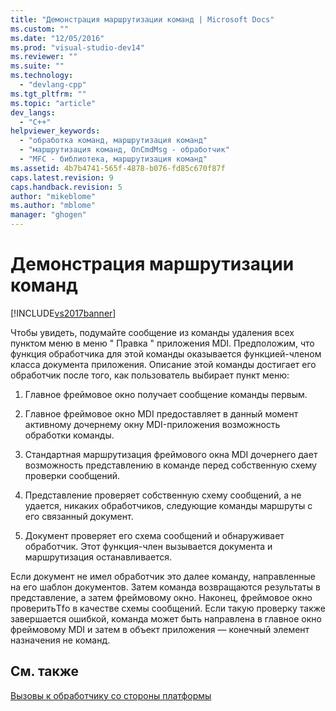 ```yaml
---
title: "Демонстрация маршрутизации команд | Microsoft Docs"
ms.custom: ""
ms.date: "12/05/2016"
ms.prod: "visual-studio-dev14"
ms.reviewer: ""
ms.suite: ""
ms.technology: 
  - "devlang-cpp"
ms.tgt_pltfrm: ""
ms.topic: "article"
dev_langs: 
  - "C++"
helpviewer_keywords: 
  - "обработка команд, маршрутизация команд"
  - "маршрутизация команд, OnCmdMsg - обработчик"
  - "MFC - библиотека, маршрутизация команд"
ms.assetid: 4b7b4741-565f-4878-b076-fd85c670f87f
caps.latest.revision: 9
caps.handback.revision: 5
author: "mikeblome"
ms.author: "mblome"
manager: "ghogen"
---
```

# Демонстрация маршрутизации команд
[!INCLUDE[vs2017banner](../assembler/inline/includes/vs2017banner.md)]

Чтобы увидеть, подумайте сообщение из команды удаления всех пунктом меню в меню " Правка " приложения MDI.  Предположим, что функция обработчика для этой команды оказывается функцией\-членом класса документа приложения.  Описание этой команды достигает его обработчик после того, как пользователь выбирает пункт меню:  
  
1.  Главное фреймовое окно получает сообщение команды первым.  
  
2.  Главное фреймовое окно MDI предоставляет в данный момент активному дочернему окну MDI\-приложения возможность обработки команды.  
  
3.  Стандартная маршрутизация фреймового окна MDI дочернего дает возможность представлению в команде перед собственную схему проверки сообщений.  
  
4.  Представление проверяет собственную схему сообщений, а не удается, никаких обработчиков, следующие команды маршруты с его связанный документ.  
  
5.  Документ проверяет его схема сообщений и обнаруживает обработчик.  Этот функция\-член вызывается документа и маршрутизация останавливается.  
  
 Если документ не имел обработчик это далее команду, направленные на его шаблон документов.  Затем команда возвращаются результаты в представление, а затем фреймовому окно.  Наконец, фреймовое окно проверитьTfо в качестве схемы сообщений.  Если такую проверку также завершается ошибкой, команда может быть направлена в главное окно фреймовому MDI и затем в объект приложения — конечный элемент назначения не команд.  
  
## См. также  
 [Вызовы к обработчику со стороны платформы](../mfc/how-the-framework-calls-a-handler.md)